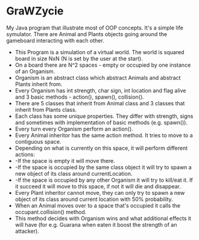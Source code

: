 # GraWZycie
My Java program that illustrate most of OOP concepts. It's a simple life symulator. There are Animal and Plants objects going around the gameboard interacting with each other.


 * This Program is a simulation of a virtual world. The world is squared board in size NxN (N is set by the user at the start).
 * On a board there are N^2 spaces - empty or occupied by one instance of an Organism.
 * Organism is an abstract class which abstract Animals and abstract Plants inherit from.
 * Every Organism has int strength, char sign, int location and flag alive and 3 basic methods - action(), spawn(), collision().
 * There are 5 classes that inherit from Animal class and 3 classes that inherit from Plants class.
 * Each class has some unique properties. They differ with strength, signs and sometimes with implementation of basic methods (e.g. spawn()).
 * Every turn every Organism perform an action().
 * Every Animal inheritor has the same action method. It tries to move to a contiguous space.
 * Depending on what is currently on this space, it will perform different actions:
 * -If the space is empty it will move there.
 * -If the space is occupied by the same class object it will try to spawn a new object of its class around currentLocation.
 * -If the space is occupied by any other Organism it will try to kill/eat it. If it succeed it will move to this space, if not it will die and disappear.
 * Every Plant inheritor cannot move, they can only try to spawn a new object of its class around current location with 50% probability.
 * When an Animal moves over to a space that's occupied it calls the occupant.collision() method.
 * This method decides with Organism wins and what additional effects it will have (for e.g. Guarana when eaten it boost the strength of an attacker).
